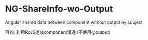 # NG-ShareInfo-wo-Output
Angular shared data between component without output by subject

目的: 利用RxJS達成component溝通 (不使用@output)
